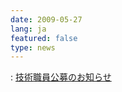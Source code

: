 ```yaml
---
date: 2009-05-27
lang: ja
featured: false
type: news
---
```

: 
<a href="/news/2009/koubo20090527.pdf" target="_blank">技術職員公募のお知らせ</a>
